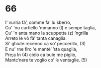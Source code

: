 # 66
  
I’ vurria fà’, comme fà’ lu sberro,  
Cu' 'nu curtiello ‘mmanno (I) e sempe taglia,  
Cu’ 'n anta mano la scuppetta (z) ’ngrilla  
Arreto le vò fà’ tanta canaglia.  
Si' ghiute recenno ca so’ peccerillo, (3)  
E nu' rne ﬁro 'e mantè’ ’sta quaglia,  
Pre;a In (4) cielo ca buie me piglio,  
Mantc‘nere te voglio co’ ’e ventaglie. (5)  
  

